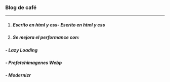 ### Blog de café


------------

1. ##### Escrito en html y css- Escrito en html y css
2. ##### Se mejora el performance con:
##### - Lazy Loading
##### - Prefetchimagenes Webp
##### - Modernizr
